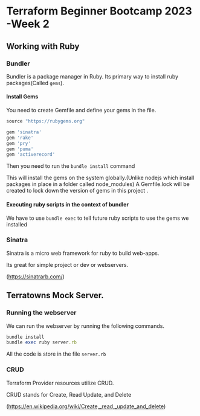 # Terraform Beginner Bootcamp 2023 -Week 2

## Working with Ruby

### Bundler

Bundler is a package manager in Ruby.
Its primary way to install ruby packages(Called `gems`).

#### Install Gems
 You need to create Gemfile and define  your gems in the file.

 ```rb
source "https://rubygems.org"

gem 'sinatra'
gem 'rake'
gem 'pry'
gem 'puma'
gem 'activerecord'
 ```
Then you need to run the `bundle install` command

This will install the gems on the system globally.(Unlike nodejs which install packages in place in a folder called node_modules)
A Gemfile.lock will be created to lock down the version of gems in this project .

#### Executing ruby scripts in the context of bundler

We have to use `bundle exec` to tell future ruby scripts to use the gems we installed 

### Sinatra
Sinatra is a micro web framework for ruby to build web-apps.

Its great for simple project or dev or webservers.

(https://sinatrarb.com/)

## Terratowns Mock Server.

### Running the webserver
We can run the webserver by running the following commands.
```rb
bundle install
bundle exec ruby server.rb 

```
All the code is store in the file `server.rb`

### CRUD
Terraform Provider resources utilize CRUD.

CRUD stands for Create, Read Update, and Delete

(https://en.wikipedia.org/wiki/Create,_read,_update_and_delete)